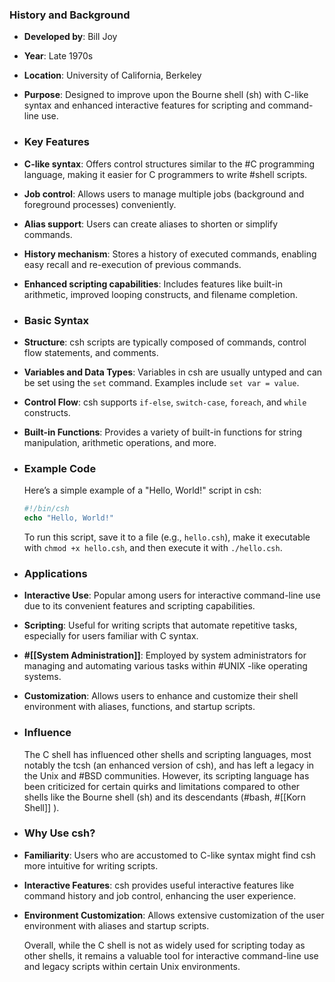 ### **History and Background**
- **Developed by**: Bill Joy
- **Year**: Late 1970s
- **Location**: University of California, Berkeley
- **Purpose**: Designed to improve upon the Bourne shell (sh) with C-like syntax and enhanced interactive features for scripting and command-line use.
- ### **Key Features**
- **C-like syntax**: Offers control structures similar to the #C programming language, making it easier for C programmers to write #shell scripts.
- **Job control**: Allows users to manage multiple jobs (background and foreground processes) conveniently.
- **Alias support**: Users can create aliases to shorten or simplify commands.
- **History mechanism**: Stores a history of executed commands, enabling easy recall and re-execution of previous commands.
- **Enhanced scripting capabilities**: Includes features like built-in arithmetic, improved looping constructs, and filename completion.
- ### **Basic Syntax**
- **Structure**: csh scripts are typically composed of commands, control flow statements, and comments.
- **Variables and Data Types**: Variables in csh are usually untyped and can be set using the `set` command. Examples include `set var = value`.
- **Control Flow**: csh supports `if-else`, `switch-case`, `foreach`, and `while` constructs.
- **Built-in Functions**: Provides a variety of built-in functions for string manipulation, arithmetic operations, and more.
- ### **Example Code**
  
  Here’s a simple example of a "Hello, World!" script in csh:
  
  ```csh
  #!/bin/csh
  echo "Hello, World!"
  ```
  
  To run this script, save it to a file (e.g., `hello.csh`), make it executable with `chmod +x hello.csh`, and then execute it with `./hello.csh`.
- ### **Applications**
- **Interactive Use**: Popular among users for interactive command-line use due to its convenient features and scripting capabilities.
- **Scripting**: Useful for writing scripts that automate repetitive tasks, especially for users familiar with C syntax.
- **#[[System Administration]]**: Employed by system administrators for managing and automating various tasks within #UNIX -like operating systems.
- **Customization**: Allows users to enhance and customize their shell environment with aliases, functions, and startup scripts.
- ### **Influence**
  
  The C shell has influenced other shells and scripting languages, most notably the tcsh (an enhanced version of csh), and has left a legacy in the Unix and #BSD communities. However, its scripting language has been criticized for certain quirks and limitations compared to other shells like the Bourne shell (sh) and its descendants (#bash, #[[Korn Shell]] ).
- ### **Why Use csh?**
- **Familiarity**: Users who are accustomed to C-like syntax might find csh more intuitive for writing scripts.
- **Interactive Features**: csh provides useful interactive features like command history and job control, enhancing the user experience.
- **Environment Customization**: Allows extensive customization of the user environment with aliases and startup scripts.
  
  Overall, while the C shell is not as widely used for scripting today as other shells, it remains a valuable tool for interactive command-line use and legacy scripts within certain Unix environments.